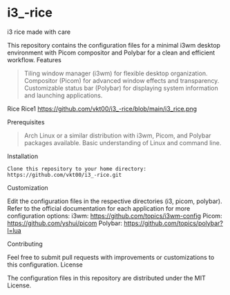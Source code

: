 # i3_-rice
i3 rice made with care 

This repository contains the configuration files for a minimal i3wm desktop environment with Picom compositor and Polybar for a clean and efficient workflow.
Features

 > Tiling window manager (i3wm) for flexible desktop organization.
 > Compositor (Picom) for advanced window effects and transparency.
 > Customizable status bar (Polybar) for displaying system information and launching applications.

Rice 
 Rice1
      https://github.com/vkt00/i3_-rice/blob/main/i3_rice.png

Prerequisites

>    Arch Linux or a similar distribution with i3wm, Picom, and Polybar packages available.
>    Basic understanding of Linux and command line.

Installation

    Clone this repository to your home directory:
    https://github.com/vkt00/i3_-rice.git


Customization

Edit the configuration files in the respective directories (i3, picom, polybar).
    Refer to the official documentation for each application for more configuration options:
        i3wm: https://github.com/topics/i3wm-config
        Picom: https://github.com/yshui/picom
        Polybar: https://github.com/topics/polybar?l=lua

Contributing

Feel free to submit pull requests with improvements or customizations to this configuration.
License

The configuration files in this repository are distributed under the MIT License.
